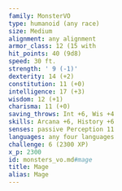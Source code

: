 ```yaml
---
family: MonsterVO
type: humanoid (any race)
size: Medium
alignment: any alignment
armor_class: 12 (15 with
hit_points: 40 (9d8)
speed: 30 ft.
strength: ' 9 (-1)'
dexterity: 14 (+2)
constitution: 11 (+0)
intelligence: 17 (+3)
wisdom: 12 (+1)
charisma: 11 (+0)
saving_throws: Int +6, Wis +4
skills: Arcana +6, History +6
senses: passive Perception 11
languages: any four languages
challenge: 6 (2300 XP)
x_p: 2300
id: monsters_vo.md#mage
title: Mage
alias: Mage
---
```


